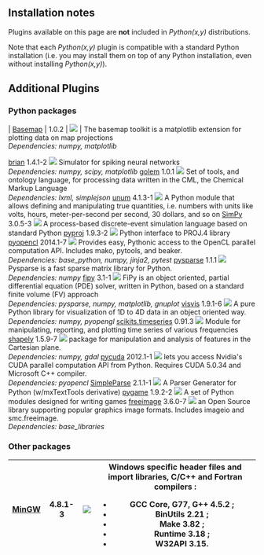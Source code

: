 ## Installation notes

Plugins available on this page are **not** included in _Python(x,y)_ distributions.

Note that each _Python(x,y)_ plugin is compatible with a standard Python
installation (i.e. you may install them on top of any Python installation,
even without installing _Python(x,y)_).

## Additional Plugins

### Python packages

| [Basemap](http://matplotlib.github.com/basemap) | 1.0.2 | [![](http://www.gstatic.com/codesite/ph/images/dl_arrow.gif)](https://sourceforge.net/projects/python-xy/files/plugins/basemap-1.0.2_py27.exe) | The basemap toolkit is a matplotlib extension for plotting data on map projections<br><i>Dependencies: numpy, matplotlib</i> <br>
<tr><td> <a href='http://www.briansimulator.org/'>brian</a> </td><td> 1.4.1-2 </td><td> <a href='https://sourceforge.net/projects/python-xy/files/plugins/brian-1.4.1-2_py27.exe'><img src='http://www.gstatic.com/codesite/ph/images/dl_arrow.gif' /></a> </td><td> Simulator for spiking neural networks<br><i>Dependencies: numpy, scipy, matplotlib</i>                                       </td></tr>
<tr><td> <a href='http://www.lexical.org.uk/science/golem/'>golem</a> </td><td> 1.0.1 </td><td> <a href='https://sourceforge.net/projects/python-xy/files/plugins/golem-1.0.1_py27.exe'><img src='http://www.gstatic.com/codesite/ph/images/dl_arrow.gif' /></a> </td><td> Set of tools, and ontology language, for processing data written in the CML, the Chemical Markup Language<br><i>Dependencies: lxml, simplejson</i> </td></tr>
<tr><td> <a href='http://home.scarlet.be/be052320/Unum.html'>unum</a> </td><td> 4.1.3-1 </td><td> <a href='https://sourceforge.net/projects/python-xy/files/plugins/unum-4.1.3-1_py27.exe'><img src='http://www.gstatic.com/codesite/ph/images/dl_arrow.gif' /></a> </td><td> A Python module that allows defining and manipulating true quantities, i.e. numbers with units like volts, hours, meter-per-second per second, 30 dollars, and so on </td></tr>
<tr><td> <a href='http://simpy.sourceforge.net/'>SimPy</a> </td><td> 3.0.5-3 </td><td> <a href='https://sourceforge.net/projects/python-xy/files/plugins/simpy-3.0.5-3_py27.exe'><img src='http://www.gstatic.com/codesite/ph/images/dl_arrow.gif' /></a> </td><td> A process-based discrete-event simulation language based on standard Python                                                  </td></tr>
<tr><td> <a href='http://code.google.com/p/pyproj'>pyproj</a> </td><td> 1.9.3-2 </td><td> <a href='https://sourceforge.net/projects/python-xy/files/plugins/pyproj-1.9.3-2_py27.exe'><img src='http://www.gstatic.com/codesite/ph/images/dl_arrow.gif' /></a> </td><td> Python interface to PROJ.4 library                                                                                           </td></tr>
<tr><td> <a href='http://mathema.tician.de/software/pyopencl'>pyopencl</a> </td><td> 2014.1-7 </td><td> <a href='https://sourceforge.net/projects/python-xy/files/plugins/pyopencl-2014.1-7_py27.exe'><img src='http://www.gstatic.com/codesite/ph/images/dl_arrow.gif' /></a> </td><td> Provides easy, Pythonic access to the OpenCL parallel computation API. Includes  mako, pytools, and beaker.<br><i>Dependencies: base_python, numpy, jinja2, pytest</i> </td></tr>
<tr><td> <a href='http://pysparse.sourceforge.net/'>pysparse</a> </td><td> 1.1.1 </td><td> <a href='https://sourceforge.net/projects/python-xy/files/plugins/pysparse-1.1.1_py27.exe'><img src='http://www.gstatic.com/codesite/ph/images/dl_arrow.gif' /></a> </td><td> Pysparse is a fast sparse matrix library for Python.<br><i>Dependencies: numpy</i>                                           </td></tr>
<tr><td> <a href='http://www.ctcms.nist.gov/fipy/index.html'>fipy</a> </td><td> 3.1-1 </td><td> <a href='https://sourceforge.net/projects/python-xy/files/plugins/fipy-3.1-1_py27.exe'><img src='http://www.gstatic.com/codesite/ph/images/dl_arrow.gif' /></a> </td><td> FiPy is an object oriented, partial differential equation (PDE) solver, written in Python, based on a standard finite volume (FV) approach<br><i>Dependencies: pysparse, numpy, matplotlib, gnuplot</i> </td></tr>
<tr><td> <a href='http://code.google.com/p/visvis/'>visvis</a> </td><td> 1.9.1-6 </td><td> <a href='https://sourceforge.net/projects/python-xy/files/plugins/visvis-1.9.1-6_py27.exe'><img src='http://www.gstatic.com/codesite/ph/images/dl_arrow.gif' /></a> </td><td> A pure Python library for visualization of 1D to 4D data in an object oriented way.<br><i>Dependencies: numpy, pyopengl</i>  </td></tr>
<tr><td> <a href='http://pytseries.sourceforge.net'>scikits.timeseries</a> </td><td> 0.91.3 </td><td> <a href='https://sourceforge.net/projects/python-xy/files/plugins/scikits.timeseries-0.91.3_py27.exe'><img src='http://www.gstatic.com/codesite/ph/images/dl_arrow.gif' /></a> </td><td> Module for manipulating, reporting, and plotting time series of various frequencies                                          </td></tr>
<tr><td> <a href='http://toblerity.github.com/shapely'>shapely</a> </td><td> 1.5.9-7 </td><td> <a href='https://sourceforge.net/projects/python-xy/files/plugins/shapely-1.5.9-7_py27.exe'><img src='http://www.gstatic.com/codesite/ph/images/dl_arrow.gif' /></a> </td><td> package for manipulation and analysis of features in the Cartesian plane.<br><i>Dependencies: numpy, gdal</i>                </td></tr>
<tr><td> <a href='http://mathema.tician.de/software/pycuda'>pycuda</a> </td><td> 2012.1-1 </td><td> <a href='https://sourceforge.net/projects/python-xy/files/plugins/pycuda-2012.1-1_py27.exe'><img src='http://www.gstatic.com/codesite/ph/images/dl_arrow.gif' /></a> </td><td> lets you access Nvidia's CUDA parallel computation API from Python. Requires CUDA 5.0.34 and Microsoft C++ compiler.<br><i>Dependencies: pyopencl</i> </td></tr>
<tr><td> <a href='http://simpleparse.sourceforge.net/'>SimpleParse</a> </td><td> 2.1.1-1 </td><td> <a href='https://sourceforge.net/projects/python-xy/files/plugins/simpleparse-2.1.1-1_py27.exe'><img src='http://www.gstatic.com/codesite/ph/images/dl_arrow.gif' /></a> </td><td> A Parser Generator for Python (w/mxTextTools derivative)                                                                     </td></tr>
<tr><td> <a href='http://www.pygame.org'>pygame</a>      </td><td> 1.9.2-2 </td><td> <a href='https://sourceforge.net/projects/python-xy/files/plugins/pygame-1.9.2-2_py27.exe'><img src='http://www.gstatic.com/codesite/ph/images/dl_arrow.gif' /></a> </td><td> A set of Python modules designed for writing games                                                                           </td></tr>
<tr><td> <a href='http://freeimage.sourceforge.net/'>freeimage</a> </td><td> 3.6.0-7 </td><td> <a href='https://sourceforge.net/projects/python-xy/files/plugins/freeimage-3.6.0-7_py27.exe'><img src='http://www.gstatic.com/codesite/ph/images/dl_arrow.gif' /></a> </td><td> an Open Source library supporting popular graphics image formats. Includes imageio and smc.freeimage.<br><i>Dependencies: base_libraries</i> </td></tr></tbody></table>

<h3>Other packages</h3>

<table><thead><th> <a href='http://www.mingw.org/'>MinGW</a> </th><th> 4.8.1-3 </th><th> <a href='https://sourceforge.net/projects/python-xy/files/plugins/mingw-4.8.1-3.exe'><img src='http://www.gstatic.com/codesite/ph/images/dl_arrow.gif' /></a> </th><th> Windows specific header files and import libraries, C/C++ and Fortran compilers :<ul><li>GCC Core, G77, G++ 4.5.2 ;</li><li>BinUtils 2.21 ;</li><li>Make 3.82 ;</li><li>Runtime 3.18 ;</li><li>W32API 3.15.</li></ul> </th></thead><tbody>
